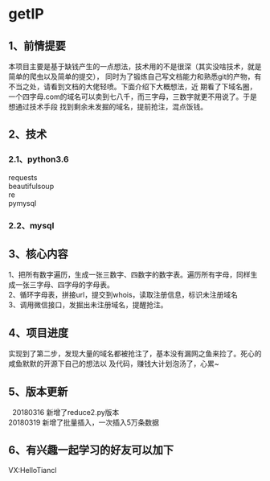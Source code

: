 # getIP

## 1、前情提要

   本项目主要是基于缺钱产生的一点想法，技术用的不是很深（其实没啥技术，就是简单的爬虫以及简单的提交），
同时为了锻炼自己写文档能力和熟悉git的产物，有不当之处，请看到文档的大佬轻喷。下面介绍下大概想法，近
期看了下域名圈，一个四字母.com的域名可以卖到七八千，而三字母，三数字就更不用说了。于是想通过技术手段
找到剩余未发掘的域名，提前抢注，混点饭钱。

## 2、技术

### 2.1、python3.6
   requests<br/>
   beautifulsoup<br/>
   re<br/>
   pymysql
### 2.2、mysql


## 3、核心内容

1、把所有数字遍历，生成一张三数字、四数字的数字表。遍历所有字母，同样生成一张三字母、四字母的字母表。<br/>
2、循环字母表，拼接url，提交到whois，读取注册信息，标识未注册域名<br/>
3、调用微信接口，发掘出未注册域名，提醒抢注。

## 4、项目进度

   实现到了第二步，发现大量的域名都被抢注了，基本没有漏网之鱼来捡了。死心的咸鱼默默的开源下自己的想法以
及代码，赚钱大计划泡汤了，心累~

## 5、版本更新
   20180316 新增了reduce2.py版本<br/>
   20180319 新增了批量插入，一次插入5万条数据

## 6、有兴趣一起学习的好友可以加下

   VX:HelloTiancl
